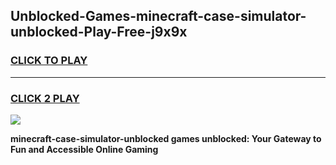 
## Unblocked-Games-minecraft-case-simulator-unblocked-Play-Free-j9x9x
<h3>
<a href="https://premium76.site?title=minecraft-case-simulator-unblocked&ref=18A1">CLICK TO PLAY</a></h3>
<hr>

<h3>
<a href="https://premium76.site?title=minecraft-case-simulator-unblocked&ref=18A1">CLICK 2 PLAY</a>
  
</h3>

<a href="https://premium76.site?title=minecraft-case-simulator-unblocked&ref=18A1"><img src="https://clearcache.store/games.png"></a>


**minecraft-case-simulator-unblocked games unblocked: Your Gateway to Fun and Accessible Online Gaming**
